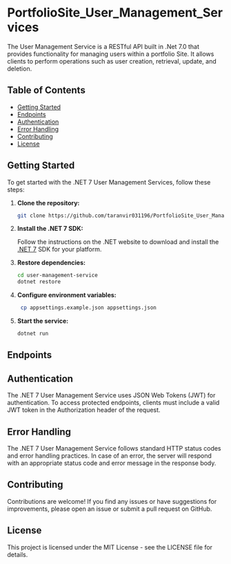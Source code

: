 # PortfolioSite_User_Management_Services

The User Management Service is a RESTful API built in .Net 7.0 that provides functionality for managing users within a portfolio Site. It allows clients to perform operations such as user creation, retrieval, update, and deletion.

## Table of Contents

- [Getting Started](#getting-started)
- [Endpoints](#endpoints)
- [Authentication](#authentication)
- [Error Handling](#error-handling)
- [Contributing](#contributing)
- [License](#license)

## Getting Started

To get started with the .NET 7 User Management Services, follow these steps:

1. **Clone the repository:**
   ```sh
   git clone https://github.com/taranvir031196/PortfolioSite_User_Management_Services

2. **Install the .NET 7 SDK:**

   Follow the instructions on the .NET website to download and install the [.NET 7](#https://dotnet.microsoft.com/en-us/download) SDK for your platform.

3. **Restore dependencies:**
      ```sh
      cd user-management-service
      dotnet restore

4. **Configure environment variables:**
    ```sh
     cp appsettings.example.json appsettings.json

5. **Start the service:**
   ```sh
   dotnet run

## Endpoints


## Authentication
   The .NET 7 User Management Service uses JSON Web Tokens (JWT) for authentication. To access protected endpoints, clients must include a valid JWT token in the Authorization header of the request.
   
## Error Handling
   The .NET 7 User Management Service follows standard HTTP status codes and error handling practices. In case of an error, the server will respond with an appropriate status code and error message in the response body.

## Contributing
   Contributions are welcome! If you find any issues or have suggestions for improvements, please open an issue or submit a pull request on GitHub.

## License
   This project is licensed under the MIT License - see the LICENSE file for details.
